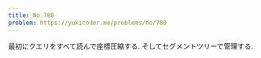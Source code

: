 ```yaml
---
title: No.780
problem: https://yukicoder.me/problems/no/780
---
```

最初にクエリをすべて読んで座標圧縮する. そしてセグメントツリーで管理する.
